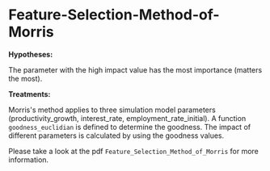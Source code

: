 # Feature-Selection-Method-of-Morris

**Hypotheses:**

The parameter with the high impact value has the most importance (matters
the most).

**Treatments:**

Morris's method applies to three simulation model parameters (productivity_growth, interest_rate, employment_rate_initial). A function
`goodness_euclidian` is defined to determine the goodness. The impact of different parameters is calculated by using the goodness values.

Please take a look at the pdf `Feature_Selection_Method_of_Morris` for more information.
